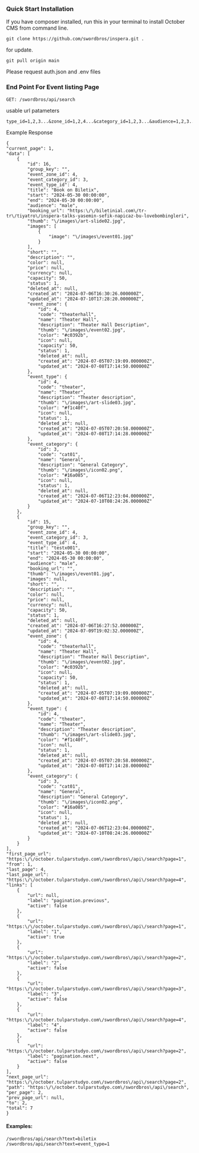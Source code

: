 ### Quick Start Installation

If you have composer installed, run this in your terminal to install October CMS from command line.

    git clone https://github.com/swordbros/inspera.git .

for update.

    git pull origin main

Please request auth.json and .env files

### End Point For Event listing Page
    GET: /swordbros/api/search

usable url patameters

    type_id=1,2,3...&zone_id=1,2,4...&category_id=1,2,3...&audience=1,2,3...&start=any_mysql_format_data&end=any_mysql_format_data&text=anytext&sort=sortable_field&dir=direction_asc_or_desc&page=1

Example Response

    {
    "current_page": 1,
    "data": [
        {
            "id": 16,
            "group_key": "",
            "event_zone_id": 4,
            "event_category_id": 3,
            "event_type_id": 4,
            "title": "Book on Biletix",
            "start": "2024-05-30 00:00:00",
            "end": "2024-05-30 00:00:00",
            "audience": "male",
            "booking_url": "https:\/\/biletinial.com\/tr-tr\/tiyatro\/inspera-talks-yasemin-sefik-napicaz-bu-lovebombingleri",
            "thumb": "\/images\/art-slide02.jpg",
            "images": [
                {
                    "image": "\/images\/event01.jpg"
                }
            ],
            "short": "",
            "description": "",
            "color": null,
            "price": null,
            "currency": null,
            "capacity": 50,
            "status": 1,
            "deleted_at": null,
            "created_at": "2024-07-06T16:30:26.000000Z",
            "updated_at": "2024-07-10T17:28:20.000000Z",
            "event_zone": {
                "id": 4,
                "code": "theaterhall",
                "name": "Theater Hall",
                "description": "Theater Hall Description",
                "thumb": "\/images\/event02.jpg",
                "color": "#c0392b",
                "icon": null,
                "capacity": 50,
                "status": 1,
                "deleted_at": null,
                "created_at": "2024-07-05T07:19:09.000000Z",
                "updated_at": "2024-07-08T17:14:50.000000Z"
            },
            "event_type": {
                "id": 4,
                "code": "theater",
                "name": "Theater",
                "description": "Theater description",
                "thumb": "\/images\/art-slide03.jpg",
                "color": "#f1c40f",
                "icon": null,
                "status": 1,
                "deleted_at": null,
                "created_at": "2024-07-05T07:20:58.000000Z",
                "updated_at": "2024-07-08T17:14:28.000000Z"
            },
            "event_category": {
                "id": 3,
                "code": "cat01",
                "name": "General",
                "description": "General Category",
                "thumb": "\/images\/icon02.png",
                "color": "#16a085",
                "icon": null,
                "status": 1,
                "deleted_at": null,
                "created_at": "2024-07-06T12:23:04.000000Z",
                "updated_at": "2024-07-10T08:24:26.000000Z"
            }
        },
        {
            "id": 15,
            "group_key": "",
            "event_zone_id": 4,
            "event_category_id": 3,
            "event_type_id": 4,
            "title": "testx001",
            "start": "2024-05-30 00:00:00",
            "end": "2024-05-30 00:00:00",
            "audience": "male",
            "booking_url": "",
            "thumb": "\/images\/event01.jpg",
            "images": null,
            "short": "",
            "description": "",
            "color": null,
            "price": null,
            "currency": null,
            "capacity": 50,
            "status": 1,
            "deleted_at": null,
            "created_at": "2024-07-06T16:27:52.000000Z",
            "updated_at": "2024-07-09T19:02:32.000000Z",
            "event_zone": {
                "id": 4,
                "code": "theaterhall",
                "name": "Theater Hall",
                "description": "Theater Hall Description",
                "thumb": "\/images\/event02.jpg",
                "color": "#c0392b",
                "icon": null,
                "capacity": 50,
                "status": 1,
                "deleted_at": null,
                "created_at": "2024-07-05T07:19:09.000000Z",
                "updated_at": "2024-07-08T17:14:50.000000Z"
            },
            "event_type": {
                "id": 4,
                "code": "theater",
                "name": "Theater",
                "description": "Theater description",
                "thumb": "\/images\/art-slide03.jpg",
                "color": "#f1c40f",
                "icon": null,
                "status": 1,
                "deleted_at": null,
                "created_at": "2024-07-05T07:20:58.000000Z",
                "updated_at": "2024-07-08T17:14:28.000000Z"
            },
            "event_category": {
                "id": 3,
                "code": "cat01",
                "name": "General",
                "description": "General Category",
                "thumb": "\/images\/icon02.png",
                "color": "#16a085",
                "icon": null,
                "status": 1,
                "deleted_at": null,
                "created_at": "2024-07-06T12:23:04.000000Z",
                "updated_at": "2024-07-10T08:24:26.000000Z"
            }
        }
    ],
    "first_page_url": "https:\/\/october.tulparstudyo.com\/swordbros\/api\/search?page=1",
    "from": 1,
    "last_page": 4,
    "last_page_url": "https:\/\/october.tulparstudyo.com\/swordbros\/api\/search?page=4",
    "links": [
        {
            "url": null,
            "label": "pagination.previous",
            "active": false
        },
        {
            "url": "https:\/\/october.tulparstudyo.com\/swordbros\/api\/search?page=1",
            "label": "1",
            "active": true
        },
        {
            "url": "https:\/\/october.tulparstudyo.com\/swordbros\/api\/search?page=2",
            "label": "2",
            "active": false
        },
        {
            "url": "https:\/\/october.tulparstudyo.com\/swordbros\/api\/search?page=3",
            "label": "3",
            "active": false
        },
        {
            "url": "https:\/\/october.tulparstudyo.com\/swordbros\/api\/search?page=4",
            "label": "4",
            "active": false
        },
        {
            "url": "https:\/\/october.tulparstudyo.com\/swordbros\/api\/search?page=2",
            "label": "pagination.next",
            "active": false
        }
    ],
    "next_page_url": "https:\/\/october.tulparstudyo.com\/swordbros\/api\/search?page=2",
    "path": "https:\/\/october.tulparstudyo.com\/swordbros\/api\/search",
    "per_page": 2,
    "prev_page_url": null,
    "to": 2,
    "total": 7
    }
#### Examples:
    /swordbros/api/search?text=biletix 
    /swordbros/api/search?text=event_type=1


